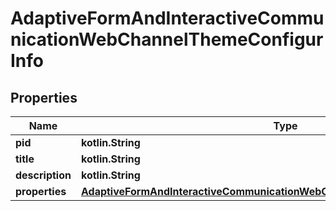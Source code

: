 
# AdaptiveFormAndInteractiveCommunicationWebChannelThemeConfigurInfo

## Properties
Name | Type | Description | Notes
------------ | ------------- | ------------- | -------------
**pid** | **kotlin.String** |  |  [optional]
**title** | **kotlin.String** |  |  [optional]
**description** | **kotlin.String** |  |  [optional]
**properties** | [**AdaptiveFormAndInteractiveCommunicationWebChannelThemeConfigurProperties**](AdaptiveFormAndInteractiveCommunicationWebChannelThemeConfigurProperties.md) |  |  [optional]



